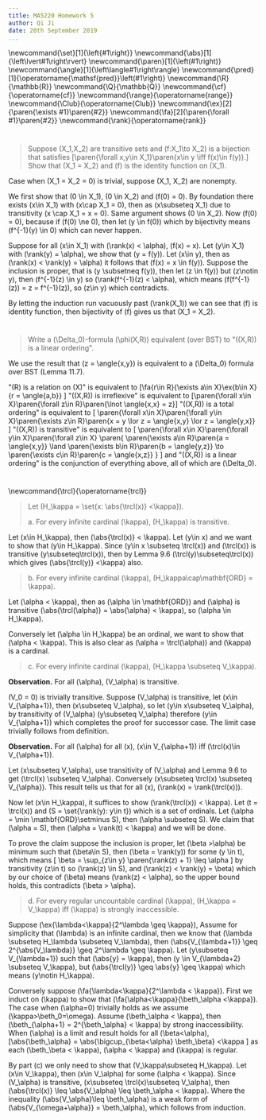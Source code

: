 ```yaml
---
title: MA5220 Homework 5
author: Qi Ji
date: 20th September 2019
...
```


\newcommand{\set}[1]{\left\{#1\right\}}
\newcommand{\abs}[1]{\left\lvert#1\right\rvert}
\newcommand{\paren}[1]{\left(#1\right)}
\newcommand{\angle}[1]{\left\langle#1\right\rangle}
\newcommand{\pred}[1]{\operatorname{\mathsf{pred}}\left(#1\right)}
\newcommand{\R}{\mathbb{R}}
\newcommand{\Q}{\mathbb{Q}}
\newcommand{\cf}{\operatorname{cf}}
\newcommand{\range}{\operatorname{range}}
\newcommand{\Club}{\operatorname{Club}}
\newcommand{\ex}[2]{\paren{\exists #1}\paren{#2}}
\newcommand{\fa}[2]{\paren{\forall #1}\paren{#2}}
\newcommand{\rank}{\operatorname{rank}}

#

> Suppose \(X_1,X_2\) are transitive sets and \(f:X_1\to X_2\) is a bijection that satisfies
> \[\paren{\forall x,y\in X_1}\paren{x\in y \iff f(x)\in f(y)}.\]
> Show that \(X_1 = X_2\) and \(f\) is the identity function on \(X_1\).

Case when \(X_1 = X_2 = 0\) is trivial,
suppose \(X_1, X_2\) are nonempty.

We first show that \(0 \in X_1\), \(0 \in X_2\) and \(f(0) = 0\).
By foundation there exists \(x\in X_1\) with \(x\cap X_1 = 0\), then
as \(x\subseteq X_1\) due to transitivity \(x \cap X_1 = x = 0\).
Same argument shows \(0 \in X_2\).
Now \(f(0) = 0\), because if \(f(0) \ne 0\), then let \(y \in f(0)\) which by bijectivity means \(f^{-1}(y) \in 0\) which can never happen.

Suppose for all \(x\in X_1\) with \(\rank(x) < \alpha\), \(f(x) = x\).
Let \(y\in X_1\) with \(\rank(y) = \alpha\), we show that \(y = f(y)\).
Let \(x\in y\), then as \(\rank(x) < \rank(y) = \alpha\) it follows that \(f(x) = x \in f(y)\).
Suppose the inclusion is proper, that is \(y \subsetneq f(y)\),
then let \(z \in f(y)\) but \(z\notin y\), then
\(f^{-1}(z) \in y\) so \(\rank(f^{-1}(z) < \alpha\), which means
\(f(f^{-1}(z)) = z = f^{-1}(z)\), so \(z\in y\) which contradicts.

By letting the induction run vacuously past \(\rank(X_1)\) we can see that \(f\) is identity function, then bijectivity of \(f\) gives us that \(X_1 = X_2\).

#

> Write a \(\Delta_0\)-formula \(\phi(X,R)\) equivalent (over BST) to
> "\((X,R)\) is a linear ordering".

We use the result that \(z = \angle{x,y}\) is equivalent to a \(\Delta_0\) formula over BST (Lemma 11.7).

"\(R\) is a relation on \(X\)" is equivalent to
\[\fa{r\in R}{\exists a\in X}\ex{b\in X}{r = \angle{a,b}} \]
"\((X,R)\) is irreflexive" is equivalent to
\[\paren{\forall x\in X}\paren{\forall z\in R}\paren{\lnot \angle{x,x} = z}\]
"\((X,R)\) is a total ordering" is equivalent to
\[
\paren{\forall x\in X}\paren{\forall y\in X}\paren{\exists z\in R}\paren{x = y \lor z = \angle{x,y} \lor z = \angle{y,x}}
\]
"\((X,R)\) is transitive" is equivalent to
\[
\paren{\forall x\in X}\paren{\forall y\in X}\paren{\forall z\in X}
\paren{
\paren{\exists a\in R}\paren{a = \angle{x,y}} \land
\paren{\exists b\in R}\paren{b = \angle{y,z}}
\to \paren{\exists c\in R}\paren{c = \angle{x,z}}
}
\]
and "\((X,R)\) is a linear ordering" is the conjunction of everything above,
all of which are \(\Delta_0\).

#

\newcommand{\trcl}{\operatorname{trcl}}

> Let \(H_\kappa = \set{x: \abs{\trcl(x)} <\kappa}\).
>
> a. For every infinite cardinal \(\kappa\), \(H_\kappa\) is transitive.

Let \(x\in H_\kappa\), then \(\abs{\trcl(x)} < \kappa\).
Let \(y\in x\) and we want to show that \(y\in H_\kappa\).
Since \(y\in x \subseteq \trcl(x)\) and \(\trcl(x)\) is transitive \(y\subseteq\trcl(x)\),
then by Lemma 9.6 \(\trcl(y)\subseteq\trcl(x)\)
which gives \(\abs{\trcl(y)} <\kappa\) also.

> b. For every infinite cardinal \(\kappa\), \(H_\kappa\cap\mathbf{ORD} = \kappa\).

Let \(\alpha < \kappa\), then as \(\alpha \in \mathbf{ORD}\) and \(\alpha\) is transitive \(\abs{\trcl(\alpha)} = \abs{\alpha} < \kappa\), so \(\alpha \in H_\kappa\).

Conversely let \(\alpha \in H_\kappa\) be an ordinal, we want to show that \(\alpha < \kappa\). This is also clear as \(\alpha = \trcl(\alpha)\) and \(\kappa\) is a cardinal.

> c. For every infinite cardinal \(\kappa\), \(H_\kappa \subseteq V_\kappa\).

__Observation.__ For all \(\alpha\), \(V_\alpha\) is transitive.

\(V_0 = 0\) is trivially transitive.
Suppose \(V_\alpha\) is transitive, let \(x\in V_{\alpha+1}\),
then \(x\subseteq V_\alpha\), so let \(y\in x\subseteq V_\alpha\),
by transitivity of \(V_\alpha\) \(y\subseteq V_\alpha\) therefore \(y\in V_{\alpha+1}\) which completes the proof for successor case.
The limit case trivially follows from definition.

__Observation.__ For all \(\alpha\) for all \(x\), \(x\in V_{\alpha+1}\) iff \(\trcl(x)\in V_{\alpha+1}\).

Let \(x\subseteq V_\alpha\), use transitivity of \(V_\alpha\) and Lemma 9.6 to get
\(\trcl(x) \subseteq V_\alpha\).
Conversely \(x\subseteq \trcl(x) \subseteq V_{\alpha}\).
This result tells us that for all \(x\), \(\rank(x) = \rank(\trcl(x))\).

Now let \(x\in H_\kappa\), it suffices to show \(\rank(\trcl(x)) < \kappa\).
Let \(t = \trcl(x)\) and \(S = \set{\rank(y): y\in t}\) which is a set of ordinals.
Let \(\alpha = \min \mathbf{ORD}\setminus S\), then \(\alpha \subseteq S\).
We claim that \(\alpha = S\), then \(\alpha = \rank(t) < \kappa\) and we will be done.

To prove the claim suppose the inclusion is proper, let \(\beta >\alpha\) be minimum such that \(\beta\in S\),
then \(\beta = \rank(y)\) for some \(y \in t\), which means
\[ \beta = \sup_{z\in y} \paren{\rank(z) + 1} \leq \alpha \]
by transitivity \(z\in t\) so \(\rank(z) \in S\), and \(\rank(z) < \rank(y) = \beta\) which by our choice of \(\beta\) means \(\rank(z) < \alpha\),
so the upper bound holds, this contradicts \(\beta > \alpha\).

> d. For every regular uncountable cardinal \(\kappa\),
>    \(H_\kappa = V_\kappa\) iff \(\kappa\) is strongly inaccessible.

Suppose \(\ex{\lambda<\kappa}{2^\lambda \geq \kappa}\),
Assume for simplicity that \(\lambda\) is an infinite cardinal,
then we know that \(\lambda \subseteq H_\lambda \subseteq V_\lambda\),
then \(\abs{V_{\lambda+1}} \geq 2^{\abs{V_\lambda}} \geq 2^\lambda \geq \kappa\).
Let \(y\subseteq V_{\lambda+1}\) such that \(\abs{y} = \kappa\),
then \(y \in V_{\lambda+2} \subseteq V_\kappa\), but
\(\abs{\trcl(y)} \geq \abs{y} \geq \kappa\) which means \(y\notin H_\kappa\).

Conversely suppose \(\fa{\lambda<\kappa}{2^\lambda < \kappa}\).
First we induct on \(\kappa\) to show that \(\fa{\alpha<\kappa}{\beth_\alpha <\kappa}\).
The case when \(\alpha=0\) trivially holds as we assume \(\kappa>\beth_0=\omega\).
Assume \(\beth_\alpha < \kappa\), then \(\beth_{\alpha+1} = 2^{\beth_\alpha} < \kappa\) by strong inaccessibility.
When \(\alpha\) is a limit and result holds for all \(\beta<\alpha\),
\[\abs{\beth_\alpha} = \abs{\bigcup_{\beta<\alpha} \beth_\beta} <\kappa \]
as each \(\beth_\beta < \kappa\), \(\alpha < \kappa\) and \(\kappa\) is regular.

By part (c) we only need to show that \(V_\kappa\subseteq H_\kappa\).
Let \(x\in V_\kappa\), then \(x\in V_\alpha\) for some \(\alpha < \kappa\).
Since \(V_\alpha\) is transitive, \(x\subseteq \trcl(x)\subseteq V_\alpha\),
then \(\abs{\trcl(x)} \leq \abs{V_\alpha} \leq \beth_\alpha < \kappa\).
Where the inequality \(\abs{V_\alpha}\leq \beth_\alpha\) is a weak form of
\(\abs{V_{\omega+\alpha}} = \beth_\alpha\), which follows from induction.
